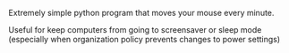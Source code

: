 Extremely simple python program that moves your mouse every minute.

Useful for keep computers from going to screensaver or sleep mode (especially when organization policy prevents changes to power settings)
